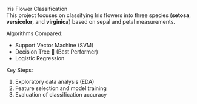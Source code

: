 Iris Flower Classification  
This project focuses on classifying Iris flowers into three species (**setosa**, **versicolor**, and **virginica**) based on sepal and petal measurements.  

Algorithms Compared:  
- Support Vector Machine (SVM)  
- Decision Tree 🌟 (Best Performer)  
- Logistic Regression  

Key Steps:  
1. Exploratory data analysis (EDA)  
2. Feature selection and model training  
3. Evaluation of classification accuracy
